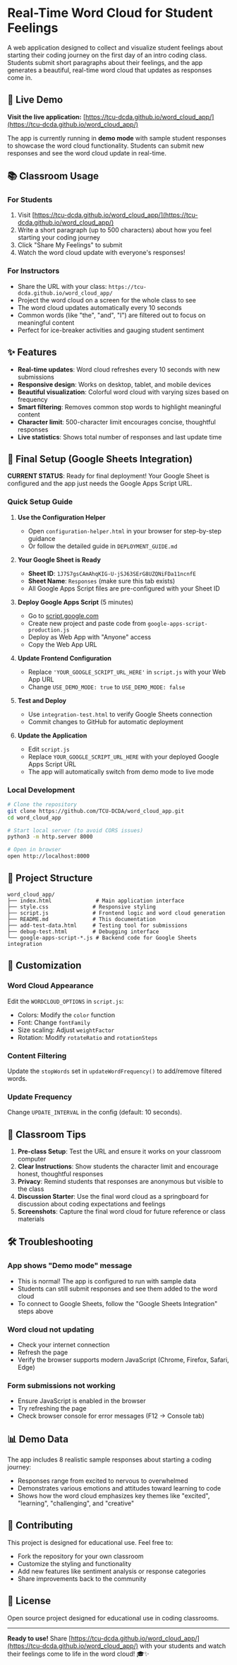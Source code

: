 # Real-Time Word Cloud for Student Feelings

A web application designed to collect and visualize student feelings about starting their coding journey on the first day of an intro coding class. Students submit short paragraphs about their feelings, and the app generates a beautiful, real-time word cloud that updates as responses come in.

## 🚀 Live Demo

**Visit the live application:** [https://tcu-dcda.github.io/word_cloud_app/](https://tcu-dcda.github.io/word_cloud_app/)

The app is currently running in **demo mode** with sample student responses to showcase the word cloud functionality. Students can submit new responses and see the word cloud update in real-time.

## 📚 Classroom Usage

### For Students
1. Visit [https://tcu-dcda.github.io/word_cloud_app/](https://tcu-dcda.github.io/word_cloud_app/)
2. Write a short paragraph (up to 500 characters) about how you feel starting your coding journey
3. Click "Share My Feelings" to submit
4. Watch the word cloud update with everyone's responses!

### For Instructors
- Share the URL with your class: `https://tcu-dcda.github.io/word_cloud_app/`
- Project the word cloud on a screen for the whole class to see
- The word cloud updates automatically every 10 seconds
- Common words (like "the", "and", "I") are filtered out to focus on meaningful content
- Perfect for ice-breaker activities and gauging student sentiment

## ✨ Features

- **Real-time updates**: Word cloud refreshes every 10 seconds with new submissions
- **Responsive design**: Works on desktop, tablet, and mobile devices
- **Beautiful visualization**: Colorful word cloud with varying sizes based on frequency
- **Smart filtering**: Removes common stop words to highlight meaningful content
- **Character limit**: 500-character limit encourages concise, thoughtful responses
- **Live statistics**: Shows total number of responses and last update time

## 🔧 Final Setup (Google Sheets Integration)

**CURRENT STATUS**: Ready for final deployment! Your Google Sheet is configured and the app just needs the Google Apps Script URL.

### Quick Setup Guide

1. **Use the Configuration Helper** 
   - Open `configuration-helper.html` in your browser for step-by-step guidance
   - Or follow the detailed guide in `DEPLOYMENT_GUIDE.md`

2. **Your Google Sheet is Ready**
   - **Sheet ID**: `1J7S7gsCAmAhqKIG-U-jSJ63SErG8UZQNiFDa11ncnfE`
   - **Sheet Name**: `Responses` (make sure this tab exists)
   - All Google Apps Script files are pre-configured with your Sheet ID

3. **Deploy Google Apps Script** (5 minutes)
   - Go to [script.google.com](https://script.google.com)
   - Create new project and paste code from `google-apps-script-production.js`
   - Deploy as Web App with "Anyone" access
   - Copy the Web App URL

4. **Update Frontend Configuration**
   - Replace `'YOUR_GOOGLE_SCRIPT_URL_HERE'` in `script.js` with your Web App URL
   - Change `USE_DEMO_MODE: true` to `USE_DEMO_MODE: false`

5. **Test and Deploy**
   - Use `integration-test.html` to verify Google Sheets connection
   - Commit changes to GitHub for automatic deployment

3. **Update the Application**
   - Edit `script.js` 
   - Replace `YOUR_GOOGLE_SCRIPT_URL_HERE` with your deployed Google Apps Script URL
   - The app will automatically switch from demo mode to live mode

### Local Development

```bash
# Clone the repository
git clone https://github.com/TCU-DCDA/word_cloud_app.git
cd word_cloud_app

# Start local server (to avoid CORS issues)
python3 -m http.server 8000

# Open in browser
open http://localhost:8000
```

## 📁 Project Structure

```
word_cloud_app/
├── index.html              # Main application interface
├── style.css              # Responsive styling
├── script.js              # Frontend logic and word cloud generation
├── README.md              # This documentation
├── add-test-data.html     # Testing tool for submissions
├── debug-test.html        # Debugging interface
└── google-apps-script-*.js # Backend code for Google Sheets integration
```

## 🎨 Customization

### Word Cloud Appearance
Edit the `WORDCLOUD_OPTIONS` in `script.js`:
- Colors: Modify the `color` function
- Font: Change `fontFamily`
- Size scaling: Adjust `weightFactor`
- Rotation: Modify `rotateRatio` and `rotationSteps`

### Content Filtering
Update the `stopWords` set in `updateWordFrequency()` to add/remove filtered words.

### Update Frequency
Change `UPDATE_INTERVAL` in the config (default: 10 seconds).

## 🏫 Classroom Tips

1. **Pre-class Setup**: Test the URL and ensure it works on your classroom computer
2. **Clear Instructions**: Show students the character limit and encourage honest, thoughtful responses
3. **Privacy**: Remind students that responses are anonymous but visible to the class
4. **Discussion Starter**: Use the final word cloud as a springboard for discussion about coding expectations and feelings
5. **Screenshots**: Capture the final word cloud for future reference or class materials

## 🛠️ Troubleshooting

### App shows "Demo mode" message
- This is normal! The app is configured to run with sample data
- Students can still submit responses and see them added to the word cloud
- To connect to Google Sheets, follow the "Google Sheets Integration" steps above

### Word cloud not updating
- Check your internet connection
- Refresh the page
- Verify the browser supports modern JavaScript (Chrome, Firefox, Safari, Edge)

### Form submissions not working
- Ensure JavaScript is enabled in the browser
- Try refreshing the page
- Check browser console for error messages (F12 → Console tab)

## 📊 Demo Data

The app includes 8 realistic sample responses about starting a coding journey:
- Responses range from excited to nervous to overwhelmed
- Demonstrates various emotions and attitudes toward learning to code
- Shows how the word cloud emphasizes key themes like "excited", "learning", "challenging", and "creative"

## 🤝 Contributing

This project is designed for educational use. Feel free to:
- Fork the repository for your own classroom
- Customize the styling and functionality
- Add new features like sentiment analysis or response categories
- Share improvements back to the community

## 📄 License

Open source project designed for educational use in coding classrooms.

---

**Ready to use!** Share [https://tcu-dcda.github.io/word_cloud_app/](https://tcu-dcda.github.io/word_cloud_app/) with your students and watch their feelings come to life in the word cloud! 🎓✨
